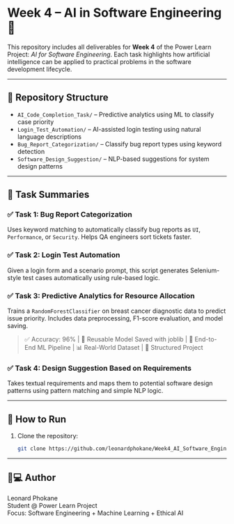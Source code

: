 # Week 4 – AI in Software Engineering 🧠

This repository includes all deliverables for **Week 4** of the Power Learn Project: *AI for Software Engineering*. Each task highlights how artificial intelligence can be applied to practical problems in the software development lifecycle.

---

## 📂 Repository Structure

- `AI_Code_Completion_Task/` – Predictive analytics using ML to classify case priority
- `Login_Test_Automation/` – AI-assisted login testing using natural language descriptions
- `Bug_Report_Categorization/` – Classify bug report types using keyword detection
- `Software_Design_Suggestion/` – NLP-based suggestions for system design patterns

---

## 🧩 Task Summaries

### ✅ Task 1: Bug Report Categorization
Uses keyword matching to automatically classify bug reports as `UI`, `Performance`, or `Security`. Helps QA engineers sort tickets faster.

### ✅ Task 2: Login Test Automation
Given a login form and a scenario prompt, this script generates Selenium-style test cases automatically using rule-based logic.

### ✅ Task 3: Predictive Analytics for Resource Allocation
Trains a `RandomForestClassifier` on breast cancer diagnostic data to predict issue priority. Includes data preprocessing, F1-score evaluation, and model saving.


> ✅ Accuracy: 96% | 🔁 Reusable Model Saved with joblib | 🎯 End-to-End ML Pipeline | 📊 Real-World Dataset | 📁 Structured Project


### ✅ Task 4: Design Suggestion Based on Requirements
Takes textual requirements and maps them to potential software design patterns using pattern matching and simple NLP logic.

---

## 🚀 How to Run

1. Clone the repository:
   ```bash
   git clone https://github.com/leonardphokane/Week4_AI_Software_Engineering.git


---


## 🧑💻 Author  
Leonard Phokane<br>
Student @ Power Learn Project<br>
Focus: Software Engineering + Machine Learning + Ethical AI
